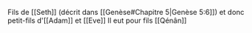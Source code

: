Fils de [[Seth]] (décrit dans [[Genèse#Chapitre 5|Genèse 5:6]]) et donc petit-fils d'[[Adam]] et [[Eve]]
Il eut pour fils [[Qénân]]
